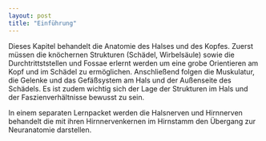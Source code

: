 ```yaml
---
layout: post
title: "Einführung"
---
```

Dieses Kapitel behandelt die Anatomie des Halses und des Kopfes. Zuerst müssen die knöchernen Strukturen (Schädel, Wirbelsäule) sowie die Durchtrittststellen und Fossae erlernt werden um eine grobe Orientieren am Kopf und im Schädel zu ermöglichen. Anschließend folgen die Muskulatur, die Gelenke und das Gefäßsystem am Hals und der Außenseite des Schädels. Es ist zudem wichtig sich der Lage der Strukturen im Hals und der Faszienverhältnisse bewusst zu sein.

In einem separaten Lernpacket werden die Halsnerven und Hirnnerven behandelt die mit ihren Hirnnervenkernen im Hirnstamm den Übergang zur Neuranatomie darstellen.
